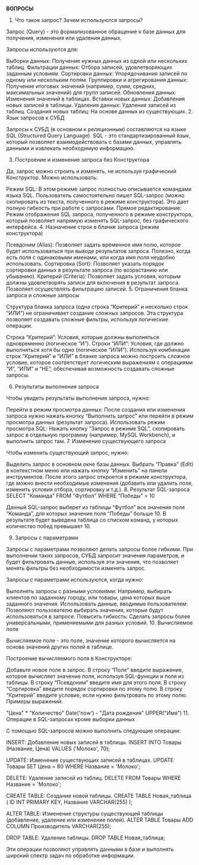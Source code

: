 **ВОПРОСЫ**

1. Что такое запрос? Зачем используются запросы?

Запрос (Query) - это формализованное обращение к базе данных для получения, изменения или удаления данных.

Запросы используются для:

Выборки данных: Получение нужных данных из одной или нескольких таблиц.
Фильтрации данных: Отбора записей, удовлетворяющих заданным условиям.
Сортировки данных: Упорядочивания записей по одному или нескольким полям.
Группировки и агрегирования данных: Получение итоговых значений (например, сумм, средних, максимальных значений) для групп записей.
Обновления данных: Изменения значений в таблицах.
Вставки новых данных: Добавления новых записей в таблицы.
Удаления данных: Удаления записей из таблиц.
Создания новых таблиц: На основе данных из существующих.
2. Язык запросов к СУБД

Запросы к СУБД (в основном к реляционным) составляются на языке SQL (Structured Query Language). SQL - это стандартизированный язык, который позволяет взаимодействовать с базами данных, управлять данными и извлекать необходимую информацию.

3. Построение и изменение запроса без Конструктора

Да, запрос можно строить и изменять, не используя графический Конструктор. Можно использовать:

Режим SQL: В этом режиме запрос полностью описывается командами языка SQL. Пользователь самостоятельно пишет SQL-запрос (можно скопировать из текста, полученного в режиме конструктора). Это дает полную гибкость при работе с запросами.
Прямое редактирование: Режим отображения SQL запроса, полученного в режиме конструктора, который позволяет напрямую изменять SQL-запрос, без графического интерфейса.
4. Назначение строк в бланке запроса (режим конструктора)

Псевдоним (Alias): Позволяет задать временное имя полю, которое будет использоваться при выводе результатов запроса. Полезно, когда есть поля с одинаковыми именами, или когда имя поля неудобно использовать.
Сортировка (Sort): Позволяет указать порядок сортировки данных в результате запроса (по возрастанию или убыванию).
Критерий (Criteria): Позволяет задать условия, которым должны удовлетворять записи для включения в результат запроса. Позволяет осуществлять фильтрацию записей.
5. Ограничения бланка запроса и сложные запросы

Структура бланка запроса (одна строка “Критерий” и несколько строк “ИЛИ”) не ограничивает создание сложных запросов. Эта структура позволяет создавать сложные фильтры, используя логические операции.

Строка “Критерий”: Условия, которые должны выполняться одновременно (логическое “И”).
Строки “ИЛИ”: Условия, где должно выполняться хотя бы одно (логическое “ИЛИ”).
Используя комбинации строк “Критерий” и “ИЛИ” в бланке запроса можно построить сложное условие, которое соответствует логическим выражениям с операциями “И”, “ИЛИ” и “НЕ”, обеспечивая возможность создавать сложные запросы.

6. Результаты выполнения запроса

Чтобы увидеть результаты выполнения запроса, нужно:

Перейти в режим просмотра данных: После создания или изменения запроса нужно нажать кнопку “Выполнить запрос” или перейти в режим просмотра данных (результат запроса).
Использовать режим просмотра SQL: Нажать кнопку “Запрос в режиме SQL”, скопировать запрос в отдельную программу (например, MySQL Workbench), и выполнить запрос там.
7. Изменение существующего запроса

Чтобы изменить существующий запрос, нужно:

Выделить запрос в основном окне базы данных.
Выбрать “Правка” (Edit) в контекстном меню или нажать кнопку “Изменить” на панели инструментов.
После этого запрос откроется в режиме конструктора, где можно внести необходимые изменения (добавить или удалить поля, изменить условия отбора, сортировку и т.д.).
8. Результат SQL-запроса SELECT "Команда" FROM "Футбол" WHERE "Победы" > 10

Данный SQL-запрос выберет из таблицы “Футбол” все значения поля “Команда”, для которых значение поля “Победы” больше 10. В результате будет выведена таблица со списком команд, у которых количество побед превышает 10.

9. Запросы с параметрами

Запросы с параметрами позволяют делать запросы более гибкими. При выполнении таких запросов, СУБД запросит значения параметров, и будет фильтровать данные, используя эти значения, что позволяет менять фильтры без необходимости изменять запрос.

Запросы с параметрами используются, когда нужно:

Выполнять запросы с разными условиями: Например, выбирать клиентов по заданному городу, или товары, цена которых выше заданного значения.
Использовать данные, вводимые пользователем: Позволяют пользователю выбирать значения, которые будут использоваться в запросе.
Повысить гибкость: Сделать запросы более универсальными, применяемыми для разных условий.
10. Вычисляемое поле

Вычисляемое поле - это поле, значение которого вычисляется на основе значений других полей в таблице.

Построение вычисляемого поля в Конструкторе:

Добавьте новое поле в запрос.
В строку “Поле” введите выражение, которое вычисляет значение поля, используя SQL-функции и поля из таблицы.
В строку “Псевдоним” введите имя для этого поля.
В строку “Сортировка” введите порядок сортировки по этому полю.
В строку “Критерий” введите условие, если нужно фильтровать по этому полю.
Примеры выражений:

"Цена" * "Количество"
Date('now') - "Дата рождения"
UPPER("Имя")
11. Операции в SQL-запросах кроме выборки данных

С помощью SQL-запросов можно выполнить следующие операции:

INSERT: Добавление новых записей в таблицы.
INSERT INTO Товары (Название, Цена) VALUES ('Молоко', 70);


UPDATE: Изменение существующих записей в таблицах.
UPDATE Товары SET Цена = 80 WHERE Название = 'Молоко';


DELETE: Удаление записей из таблиц.
DELETE FROM Товары WHERE Название = 'Молоко';


CREATE TABLE: Создание новой таблицы.
    CREATE TABLE Новая_таблица (
        ID INT PRIMARY KEY,
        Название VARCHAR(255)
    );


ALTER TABLE: Изменение структуры существующей таблицы (добавление, удаление или изменение полей).
     ALTER TABLE Товары
          ADD COLUMN Производитель VARCHAR(255);


DROP TABLE: Удаление таблицы.
     DROP TABLE Новая_таблица;
     
Эти операции позволяют управлять данными в базе и выполнять широкий спектр задач по обработке информации.
